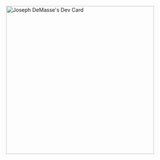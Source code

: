 <a href="https://app.daily.dev/Latios"><img src="https://api.daily.dev/devcards/ad75da249946405dad2509c9372823d9.png?r=t3k" width="400" alt="Joseph DeMasse's Dev Card"/></a>